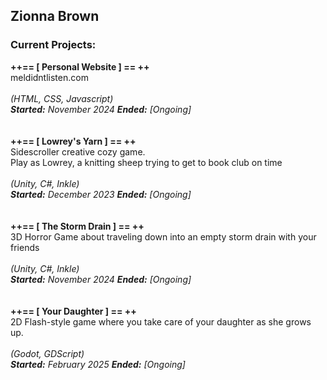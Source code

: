<h2> Zionna Brown </h2>

<h3> Current Projects:</h3>
<strong>++== [ Personal Website ] == ++</strong><br>
meldidntlisten.com<br>
<br>
<em>(HTML, CSS, Javascript)<br>
<strong>Started:</strong> November 2024   <strong>Ended:</strong> [Ongoing]<br></em>
<br>
<br>
<strong>++== [ Lowrey's Yarn ] == ++</strong><br>
Sidescroller creative cozy game. <br>
Play as Lowrey, a knitting sheep trying to get to book club on time<br>
<br>
<em>(Unity, C#, Inkle)<br>
<strong>Started:</strong> December 2023   <strong>Ended:</strong> [Ongoing]<br></em>
<br>
<br>
<strong>++== [ The Storm Drain ] == ++</strong><br>
3D Horror Game about traveling down into an empty storm drain with your friends<br>
<br>
<em>(Unity, C#, Inkle)<br>
<strong>Started:</strong> November 2024   <strong>Ended:</strong> [Ongoing]<br></em>
<br>
<br>
<strong>++== [ Your Daughter ] == ++</strong><br>
2D Flash-style game where you take care of your daughter as she grows up.<br>
<br>
<em>(Godot, GDScript)<br>
<strong>Started:</strong> February 2025  <strong>Ended:</strong> [Ongoing]<br></em>
